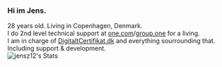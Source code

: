 ### Hi im Jens.
28 years old. Living in Copenhagen, Denmark.</br>
I do 2nd level technical support at [one.com](https://one.com)/[group.one](https://group.one) for a living.</br>
I am in charge of [DigitaltCertifikat.dk](https://digitaltcertifikat.dk) and everything sourrounding that. Including support & development.</br>
![jensz12's Stats](https://github-readme-stats.vercel.app/api?username=jensz12&theme=dark&show_icons=true&hide_border=true&count_private=true)
